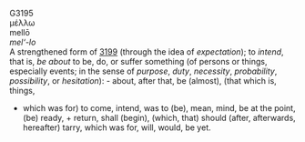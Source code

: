 G3195  
μέλλω  
mellō  
*mel‘-lo*  
A strengthened form of [3199](g3199) (through the idea of
*expectation*); to *intend*, that is, *be* *about* to be, do, or suffer
something (of persons or things, especially events; in the sense of
*purpose*, *duty*, *necessity*, *probability*, *possibility*, or
*hesitation*): - about, after that, be (almost), (that which is, things,
+ which was for) to come, intend, was to (be), mean, mind, be at the
point, (be) ready, + return, shall (begin), (which, that) should (after,
afterwards, hereafter) tarry, which was for, will, would, be yet.  
